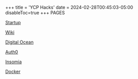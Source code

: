 +++
title = 'YCP Hacks'
date = 2024-02-28T00:45:03-05:00
disableToc=true
+++
PAGES

[Startup](/startup)

[Wiki](/wiki)

[Digital Ocean](/post)

[Auth0](/auth)

[Insomia](/insomnia)

[Docker](/docker)



